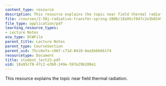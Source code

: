 ```yaml
---
content_type: resource
description: This resource explains the topic near field thermal radiation.
file: /courses/2-58j-radiative-transfer-spring-2006/18a95cf847c2e3b0249e597e29b280e1_student_lect23.pdf
file_type: application/pdf
learning_resource_types:
- Lecture Notes
ocw_type: OCWFile
parent_title: Lecture Notes
parent_type: CourseSection
parent_uid: 75cc6efa-c06f-c71d-8410-8ea5b6b661f4
resourcetype: Document
title: student_lect23.pdf
uid: 18a95cf8-47c2-e3b0-249e-597e29b280e1
---
```

This resource explains the topic near field thermal radiation.